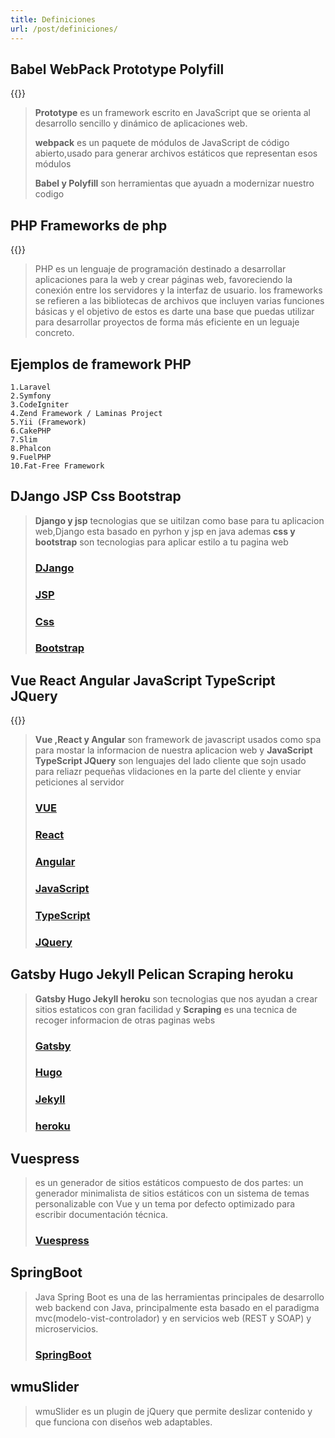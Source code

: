 ```yaml
---
title: Definiciones
url: /post/definiciones/
---
```


## Babel WebPack Prototype Polyfill
{{<youtube V4eHayIIq9s>}}
>**Prototype** es un framework escrito en JavaScript que se orienta al desarrollo sencillo y dinámico de aplicaciones web.
>
>**webpack** es un paquete de módulos de JavaScript de código abierto,usado para generar archivos estáticos que representan esos módulos
>
>**Babel y Polyfill** son herramientas que ayuadn a modernizar nuestro codigo
## PHP Frameworks de php
{{<youtube ykGRYEX0n60>}}

> PHP es un lenguaje de programación destinado a desarrollar aplicaciones para la web y crear páginas web, favoreciendo la conexión entre los servidores y la interfaz de usuario.
>los frameworks se refieren a las bibliotecas de archivos que incluyen varias funciones básicas y el objetivo de estos es darte una base que puedas utilizar para desarrollar proyectos de forma más eficiente en un leguaje concreto.
## Ejemplos de framework PHP  
    1.Laravel
    2.Symfony
    3.CodeIgniter
    4.Zend Framework / Laminas Project
    5.Yii (Framework)
    6.CakePHP
    7.Slim
    8.Phalcon
    9.FuelPHP
    10.Fat-Free Framework
## DJango  JSP  Css Bootstrap 
>**Django y jsp** tecnologias que se uitilzan como base para tu aplicacion web,Django esta basado en pyrhon y jsp en java ademas **css y bootstrap** son tecnologias para aplicar estilo a tu pagina web
>### [DJango](https://www.djangoproject.com/)  
>### [JSP](https://vuejs.org/)  
>### [Css](https://developer.mozilla.org/es/docs/Web/CSS) 
>### [Bootstrap](https://getbootstrap.com/) 
## Vue React Angular JavaScript TypeScript  JQuery
{{<youtube WJ2PQe-pQJw>}}
>**Vue ,React y Angular**  son framework de javascript usados como spa para mostar la informacion  de nuestra aplicacion web y 
**JavaScript TypeScript JQuery** son lenguajes del lado cliente que sojn usado para reliazr pequeñas vlidaciones en la parte del cliente y enviar peticiones al servidor
>### [VUE](https://vuejs.org/)
>### [React](https://es.reactjs.org/)
>### [Angular](https://angular.io/)
>### [JavaScript](https://developer.mozilla.org/es/docs/Web/JavaScript)
>### [TypeScript](https://www.typescriptlang.org/)
>### [JQuery](https://jquery.com/)
## Gatsby  Hugo  Jekyll  Pelican Scraping heroku 
>**Gatsby  Hugo  Jekyll heroku** son tecnologias que nos ayudan a crear sitios estaticos con gran facilidad y **Scraping** es una tecnica de recoger informacion de otras paginas webs
>### [Gatsby](https://www.gatsbyjs.com/)
>### [Hugo](https://hugoapp.com/)
>### [Jekyll](https://jekyllrb.com/)
>### [heroku](https://www.heroku.com/)
## Vuespress 
>es un generador de sitios estáticos  compuesto de dos partes: un generador minimalista de sitios estáticos con un sistema de temas personalizable con Vue y un tema por defecto optimizado para escribir documentación técnica.
>
>### [Vuespress](https://vuepress.vuejs.org/)
## SpringBoot
>Java Spring Boot es una de las herramientas principales de desarrollo web backend con Java, principalmente esta basado en el paradigma mvc(modelo-vist-controlador) y en servicios web (REST y SOAP) y microservicios.
>### [SpringBoot](https://spring.io/projects/spring-boot)

## wmuSlider
>wmuSlider es un plugin de jQuery que permite deslizar contenido y que funciona con diseños web adaptables.